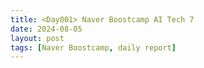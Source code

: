 ```yaml
---
title: <Day001> Naver Boostcamp AI Tech 7 
date: 2024-08-05
layout: post
tags: [Naver Boostcamp, daily report]
---
```

